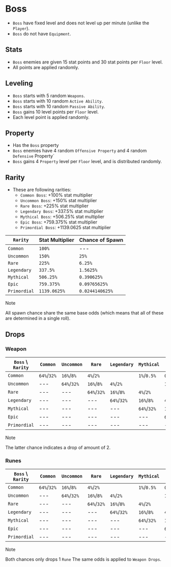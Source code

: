 # Boss

- `Boss` have fixed level and does not level up per minute (unlike the `Player`).
- `Boss` do not have `Equipment`.

## Stats

- `Boss` enemies are given 15 stat points and 30 stat points per `Floor` level.
- All points are applied randomly.

## Leveling

- `Boss` starts with 5 random `Weapons`.
- `Boss` starts with 10 random `Active Ability`.
- `Boss` starts with 10 random `Passive Ability`.
- `Boss` gains 10 level points per `Floor` level.
- Each level point is applied randomly.

## Property

- Has the `Boss` property
- `Boss` enemies have 4 random `Offensive Property` and 4 random `Defensive` Property`
- `Boss` gains 4 `Property` level per `Floor` level, and is distributed randomly.

## Rarity

- These are following rarities:
  - `Common Boss`: +100% stat multiplier
  - `Uncommon Boss`: +150% stat multiplier
  - `Rare Boss`: +225% stat multiplier
  - `Legendary Boss`: +337.5% stat multiplier
  - `Mythical Boss`: +506.25% stat multiplier
  - `Epic Boss`: +759.375% stat multiplier
  - `Primordial Boss`: +1139.0625 stat multiplier

| `Rarity` | Stat Multiplier | Chance of Spawn |
| --- | --- | --- |
| `Common` | `100%` | --- |
| `Uncommon` | `150%` | `25%` |
| `Rare` | `225%` | `6.25%` |
| `Legendary` | `337.5%` | `1.5625%` |
| `Mythical` | `506.25%` | `0.390625%` |
| `Epic` | `759.375%` | `0.09765625%` |
| `Primordial` | `1139.0625%` | `0.0244140625%` |

> [!NOTE]
> All spawn chance share the same base odds (which means that all of these are determined in a single roll).

## Drops

### Weapon

| `Boss` \ `Rarity` | `Common` | `Uncommon` | `Rare` | `Legendary` | `Mythical` | `Epic` | `Primordial` |
| --- | --- | --- | --- | --- | --- | --- | --- |
| `Common` | `64%`/`32%` | `16%`/`8%` | `4%`/`2%` | | `1%`/`0.5%` | `0.25%`/`0.125%` | `0.0625%`/`0.03125%` | `0.015625%`/`0%` |
| `Uncommon` | --- | `64%`/`32%` | `16%`/`8%` | `4%`/`2%` | | `1%`/`0.5%` | `0.25%`/`0.125%` | `0.0625%`/`0.03125%` |
| `Rare` | --- | --- | `64%`/`32%` | `16%`/`8%` | `4%`/`2%` | | `1%`/`0.5%` | `0.25%`/`0.125%` |
| `Legendary` | --- | --- | --- | `64%`/`32%` | `16%`/`8%` | `4%`/`2%` | `1%`/`0.5%` |
| `Mythical` | --- | --- | --- | --- | `64%`/`32%` | `16%`/`8%` | `4%`/`2%` |
| `Epic` | --- | --- | --- | --- | --- | `64%`/`32%` | `16%`/`8%` |
| `Primordial` | --- | --- | --- | --- | --- | --- | `64%`/`32%` |

> [!NOTE]
> The latter chance indicates a drop of amount of 2.

### Runes

| `Boss` \ `Rarity` | `Common` | `Uncommon` | `Rare` | `Legendary` | `Mythical` | `Epic` | `Primordial` |
| --- | --- | --- | --- | --- | --- | --- | --- |
| `Common` | `64%`/`32%` | `16%`/`8%` | `4%`/`2%` | | `1%`/`0.5%` | `0.25%`/`0.125%` | `0.0625%`/`0.03125%` | `0.015625%`/`0%` |
| `Uncommon` | --- | `64%`/`32%` | `16%`/`8%` | `4%`/`2%` | | `1%`/`0.5%` | `0.25%`/`0.125%` | `0.0625%`/`0.03125%` |
| `Rare` | --- | --- | `64%`/`32%` | `16%`/`8%` | `4%`/`2%` | | `1%`/`0.5%` | `0.25%`/`0.125%` | 
| `Legendary` | --- | --- | --- | `64%`/`32%` | `16%`/`8%` | `4%`/`2%` | `1%`/`0.5%` |
| `Mythical` | --- | --- | --- | --- | `64%`/`32%` | `16%`/`8%` | `4%`/`2%` |
| `Epic` | --- | --- | --- | --- | --- | `64%`/`32%` | `16%`/`8%` |
| `Primordial` | --- | --- | --- | --- | --- | --- | `64%`/`32%` |

> [!NOTE]
> Both chances only drops 1 `Rune`
> The same odds is applied to `Weapon Drops`.
